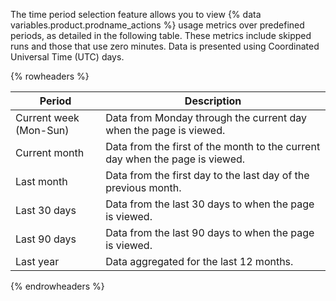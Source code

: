 The time period selection feature allows you to view {% data variables.product.prodname_actions %} usage metrics over predefined periods, as detailed in the following table. These metrics include skipped runs and those that use zero minutes. Data is presented using Coordinated Universal Time (UTC) days.

{% rowheaders %}

| Period                 | Description                                                                  |
|------------------------|------------------------------------------------------------------------------|
| Current week (Mon-Sun) | Data from Monday through the current day when the page is viewed.            |
| Current month          | Data from the first of the month to the current day when the page is viewed. |
| Last month             | Data from the first day to the last day of the previous month.               |
| Last 30 days           | Data from the last 30 days to when the page is viewed.                       |
| Last 90 days           | Data from the last 90 days to when the page is viewed.                       |
| Last year              | Data aggregated for the last 12 months.                                      |

{% endrowheaders %}
